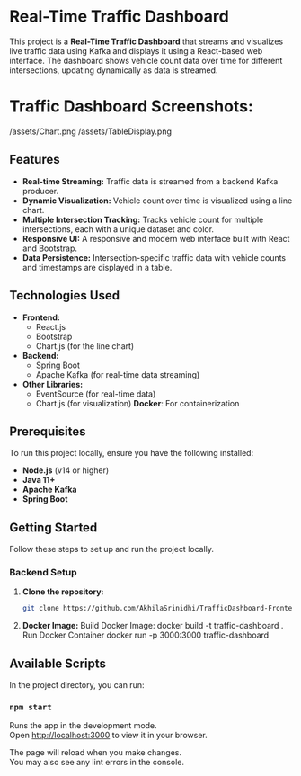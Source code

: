 # Real-Time Traffic Dashboard

This project is a **Real-Time Traffic Dashboard** that streams and visualizes live traffic data using Kafka and displays it using a React-based web interface. The dashboard shows vehicle count data over time for different intersections, updating dynamically as data is streamed.

# Traffic Dashboard Screenshots: 
/assets/Chart.png
/assets/TableDisplay.png

## Features

- **Real-time Streaming:** Traffic data is streamed from a backend Kafka producer.
- **Dynamic Visualization:** Vehicle count over time is visualized using a line chart.
- **Multiple Intersection Tracking:** Tracks vehicle count for multiple intersections, each with a unique dataset and color.
- **Responsive UI:** A responsive and modern web interface built with React and Bootstrap.
- **Data Persistence:** Intersection-specific traffic data with vehicle counts and timestamps are displayed in a table.

## Technologies Used

- **Frontend:**
  - React.js
  - Bootstrap
  - Chart.js (for the line chart)
- **Backend:**
  - Spring Boot
  - Apache Kafka (for real-time data streaming)
- **Other Libraries:**
  - EventSource (for real-time data)
  - Chart.js (for visualization)
  **Docker**: For containerization

## Prerequisites

To run this project locally, ensure you have the following installed:

- **Node.js** (v14 or higher)
- **Java 11+**
- **Apache Kafka**
- **Spring Boot**

## Getting Started

Follow these steps to set up and run the project locally.

### Backend Setup

1. **Clone the repository:**

   ```bash
   git clone https://github.com/AkhilaSrinidhi/TrafficDashboard-Frontend.git

2. **Docker Image:**
    Build Docker Image:
      docker build -t traffic-dashboard .
    Run Docker Container
      docker run -p 3000:3000 traffic-dashboard

## Available Scripts

In the project directory, you can run:

### `npm start`

Runs the app in the development mode.\
Open [http://localhost:3000](http://localhost:3000) to view it in your browser.

The page will reload when you make changes.\
You may also see any lint errors in the console.

